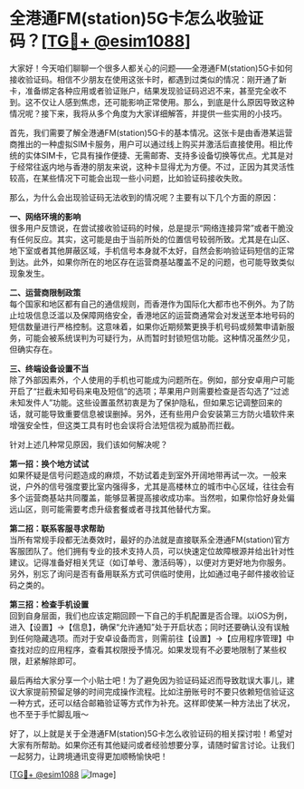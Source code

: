 # 全港通FM(station)5G卡怎么收验证码？[[TG💪+ @esim1088](https://t.me/s/esim1088)]

大家好！今天咱们聊聊一个很多人都关心的问题——全港通FM(station)5G卡如何接收验证码。相信不少朋友在使用这张卡时，都遇到过类似的情况：刚开通了新卡，准备绑定各种应用或者验证账户，结果发现验证码迟迟不来，甚至完全收不到。这不仅让人感到焦虑，还可能影响正常使用。那么，到底是什么原因导致这种情况呢？接下来，我将从多个角度为大家详细解答，并提供一些实用的小技巧。

首先，我们需要了解全港通FM(station)5G卡的基本情况。这张卡是由香港某运营商推出的一种虚拟SIM卡服务，用户可以通过线上购买并激活后直接使用。相比传统的实体SIM卡，它具有操作便捷、无需邮寄、支持多设备切换等优点。尤其是对于经常往返内地与香港的朋友来说，这种卡显得尤为方便。不过，正因为其灵活性较高，在某些情况下可能会出现一些小问题，比如验证码接收失败。

那么，为什么会出现验证码无法收到的情况呢？主要有以下几个方面的原因：

**一、网络环境的影响**  
很多用户反馈说，在尝试接收验证码的时候，总是提示“网络连接异常”或者干脆没有任何反应。其实，这可能是由于当前所处的位置信号较弱所致。尤其是在山区、地下室或者其他屏蔽区域，手机信号本身就不太好，自然会影响验证码短信的正常到达。此外，如果你所在的地区存在运营商基站覆盖不足的问题，也可能导致类似现象发生。

**二、运营商限制政策**  
每个国家和地区都有自己的通信规则，而香港作为国际化大都市也不例外。为了防止垃圾信息泛滥以及保障网络安全，香港地区的运营商通常会对发送至本地号码的短信数量进行严格控制。这意味着，如果你近期频繁更换手机号码或频繁申请新服务，可能会被系统误判为可疑行为，从而暂时封锁短信功能。这种情况虽然少见，但确实存在。

**三、终端设备设置不当**  
除了外部因素外，个人使用的手机也可能成为问题所在。例如，部分安卓用户可能开启了“拦截未知号码来电及短信”的选项；苹果用户则需要检查是否勾选了“过滤未知发件人”功能。这些设置虽然初衷是为了保护隐私，但如果忘记调整回来的话，就可能导致重要信息被误删掉。另外，还有些用户会安装第三方防火墙软件来增强安全性，但这类工具有时也会误将合法短信视为威胁而拦截。

针对上述几种常见原因，我们该如何解决呢？

**第一招：换个地方试试**  
如果怀疑是信号问题造成的麻烦，不妨试着走到室外开阔地带再试一次。一般来说，户外的信号强度要比室内强得多，尤其是高楼林立的城市中心区域，往往会有多个运营商基站共同覆盖，能够显著提高接收成功率。当然啦，如果你恰好身处偏远山区，则可能需要考虑升级套餐或者寻找其他替代方案。

**第二招：联系客服寻求帮助**  
当所有常规手段都无法奏效时，最好的办法就是直接联系全港通FM(station)官方客服团队了。他们拥有专业的技术支持人员，可以快速定位故障根源并给出针对性建议。记得准备好相关凭证（如订单号、激活码等），以便对方更好地为你服务。另外，别忘了询问是否有备用联系方式可供临时使用，比如通过电子邮件接收验证码之类的。

**第三招：检查手机设置**  
回到自身层面，我们也应该定期回顾一下自己的手机配置是否合理。以iOS为例，进入【设置】→【信息】，确保“允许通知”处于开启状态；同时还要确认没有误触到任何隐藏选项。而对于安卓设备而言，则需前往【设置】→【应用程序管理】中查找对应的应用程序，查看其权限授予情况。如果发现有不必要地限制了某些权限，赶紧解除即可。

最后再给大家分享一个小贴士吧！为了避免因为验证码延迟而导致耽误大事儿，建议大家提前预留足够的时间完成操作流程。比如注册账号时不要只依赖短信验证这一种方式，还可以结合邮箱验证等方式作为补充。这样即使某一种方法出了状况，也不至于手忙脚乱哦～

好了，以上就是关于全港通FM(station)5G卡怎么收验证码的相关探讨啦！希望对大家有所帮助。如果你还有其他疑问或者经验想要分享，请随时留言讨论。让我们一起努力，让跨境通讯变得更加顺畅愉快吧！

[[TG💪+ @esim1088](https://t.me/s/esim1088) ![Image](https://i.postimg.cc/4NQfJmqS/Snipaste-2025-05-13-00-14-12.png)]